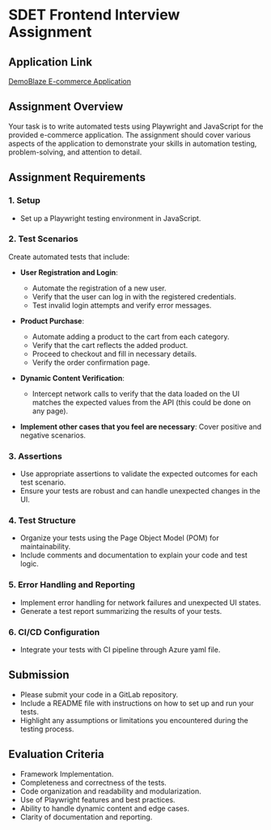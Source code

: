 # SDET Frontend Interview Assignment

## Application Link
[DemoBlaze E-commerce Application](https://www.demoblaze.com)

## Assignment Overview
Your task is to write automated tests using Playwright and JavaScript for the provided e-commerce application. The assignment should cover various aspects of the application to demonstrate your skills in automation testing, problem-solving, and attention to detail.

## Assignment Requirements

### 1. Setup
- Set up a Playwright testing environment in JavaScript.

### 2. Test Scenarios
Create automated tests that include:

- **User Registration and Login**:
  - Automate the registration of a new user.
  - Verify that the user can log in with the registered credentials.
  - Test invalid login attempts and verify error messages.

- **Product Purchase**:
  - Automate adding a product to the cart from each category.
  - Verify that the cart reflects the added product.
  - Proceed to checkout and fill in necessary details.
  - Verify the order confirmation page.

- **Dynamic Content Verification**:
  - Intercept network calls to verify that the data loaded on the UI matches the expected values from the API (this could be done on any page).

- **Implement other cases that you feel are necessary**: Cover positive and negative scenarios.

### 3. Assertions
- Use appropriate assertions to validate the expected outcomes for each test scenario.
- Ensure your tests are robust and can handle unexpected changes in the UI.

### 4. Test Structure
- Organize your tests using the Page Object Model (POM) for maintainability.
- Include comments and documentation to explain your code and test logic.

### 5. Error Handling and Reporting
- Implement error handling for network failures and unexpected UI states.
- Generate a test report summarizing the results of your tests.

### 6. CI/CD Configuration
- Integrate your tests with CI pipeline through Azure yaml file.


## Submission
- Please submit your code in a GitLab repository.
- Include a README file with instructions on how to set up and run your tests.
- Highlight any assumptions or limitations you encountered during the testing process.

## Evaluation Criteria
- Framework Implementation.
- Completeness and correctness of the tests.
- Code organization and readability and modularization.
- Use of Playwright features and best practices.
- Ability to handle dynamic content and edge cases.
- Clarity of documentation and reporting.
